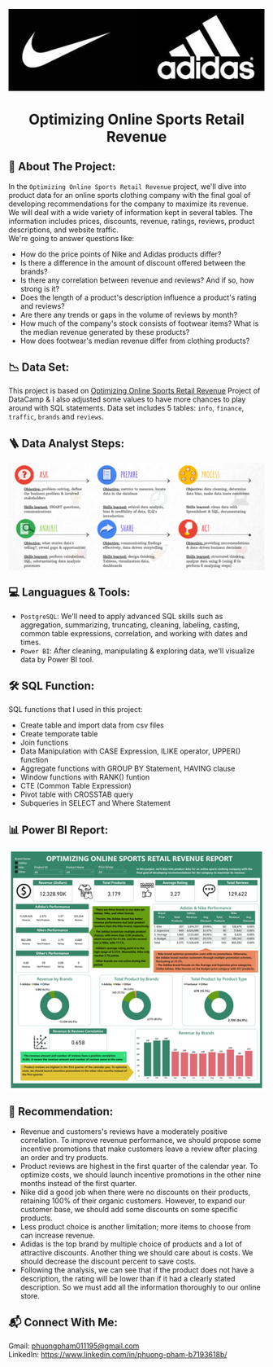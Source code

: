 <p align="center">
<img src="https://github.com/phuongpham011195/Optimizing-Online-Sports-Retail-Revenue/blob/main/image/Adidas_Nike.jpeg" width="600" length="300" align="center"/>
</p>
<h1 align="center"> Optimizing Online Sports Retail Revenue
  
## 🎾 About The Project:
In the `Optimizing Online Sports Retail Revenue` project, we'll dive into product data for an online sports clothing company with the final goal of developing recommendations for the company to maximize its revenue.  
We will deal with a wide variety of information kept in several tables. The information includes prices, discounts, revenue, ratings, reviews, product descriptions, and website traffic.  
We're going to answer questions like:  
- How do the price points of Nike and Adidas products differ?
- Is there a difference in the amount of discount offered between the brands?
- Is there any correlation between revenue and reviews? And if so, how strong is it?
- Does the length of a product's description influence a product's rating and reviews?
- Are there any trends or gaps in the volume of reviews by month?
- How much of the company's stock consists of footwear items? What is the median revenue generated by these products?
- How does footwear's median revenue differ from clothing products?

## 📉 Data Set:
This project is based on <a href="https://app.datacamp.com/learn/projects/optimizing_online_revenue/guided/SQL">Optimizing Online Sports Retail Revenue</a> Project of DataCamp & I also adjusted some values to have more chances to play around with SQL statements.
Data set includes 5 tables: `info`, `finance`, `traffic`, `brands` and `reviews`.

## 🪜 Data Analyst Steps:
<p align="center">
<img src="https://github.com/phuongpham011195/Optimizing-Online-Sports-Retail-Revenue/blob/main/image/data_analyst_steps.png" width="600" length="300" align="center"/>
</p>

## 💻 Languagues & Tools:  
- `PostgreSQL`: We'll need to apply advanced SQL skills such as aggregation, summarizing, truncating, cleaning, labeling, casting, common table expressions, correlation, and working with dates and times.
- `Power BI`: After cleaning, manipulating & exploring data, we'll visualize data by Power BI tool.

## 🛠️ SQL Function:
SQL functions that I used in this project:
- Create table and import data from csv files
- Create temporate table
- Join functions
- Data Manipulation with CASE Expression, ILIKE operator, UPPER() function
- Aggregate functions with GROUP BY Statement, HAVING clause
- Window functions with RANK() funtion
- CTE (Common Table Expression)
- Pivot table with CROSSTAB query
- Subqueries in SELECT and Where Statement

## 📊 Power BI Report:
<p align="center">
<img src="https://github.com/phuongpham011195/Optimizing-Online-Sports-Retail-Revenue/blob/main/image/Optimizing%20Online%20Sports%20Retail%20Revenue%20Report.jpg" width="600" length="300" align="center"/>
</p>

## 💭 Recommendation:
- Revenue and customers's reviews have a moderately positive correlation. To improve revenue performance, we should propose some incentive promotions that make customers leave a review after placing an order and try products.
- Product reviews are highest in the first quarter of the calendar year. To optimize costs, we should launch incentive promotions in the other nine months instead of the first quarter.
- Nike did a good job when there were no discounts on their products, retaining 100% of their organic customers. However, to expand our customer base, we should add some discounts on some specific products.
- Less product choice is another limitation; more items to choose from can increase revenue.
- Adidas is the top brand by multiple choice of products and a lot of attractive discounts. Another thing we should care about is costs. We should decrease the discount percent to save costs.
- Following the analysis, we can see that if the product does not have a description, the rating will be lower than if it had a clearly stated description. So we must add all the information thoroughly to our online store.

## 📬 Connect With Me:
Gmail: phuongpham011195@gmail.com  
LinkedIn: https://www.linkedin.com/in/phuong-pham-b7193618b/
